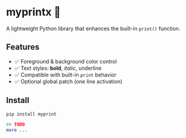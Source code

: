 # myprintx 🎨
A lightweight Python library that enhances the built-in `print()` function.

## Features
- ✅ Foreground & background color control  
- ✅ Text styles: **bold**, _italic_, underline  
- ✅ Compatible with built-in `print` behavior  
- ✅ Optional global patch (one line activation)

## Install
```bash
pip install myprint

## TODO
more ...
